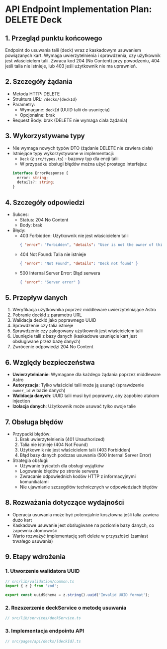 # API Endpoint Implementation Plan: DELETE Deck

## 1. Przegląd punktu końcowego
Endpoint do usuwania talii (deck) wraz z kaskadowym usuwaniem powiązanych kart. Wymaga uwierzytelnienia i sprawdzenia, czy użytkownik jest właścicielem talii. Zwraca kod 204 (No Content) przy powodzeniu, 404 jeśli talia nie istnieje, lub 403 jeśli użytkownik nie ma uprawnień.

## 2. Szczegóły żądania
- Metoda HTTP: DELETE
- Struktura URL: `/decks/{deckId}`
- Parametry:
  - Wymagane: `deckId` (UUID talii do usunięcia)
  - Opcjonalne: brak
- Request Body: brak (DELETE nie wymaga ciała żądania)

## 3. Wykorzystywane typy
- Nie wymaga nowych typów DTO (żądanie DELETE nie zawiera ciała)
- Istniejące typy wykorzystywane w implementacji:
  - `Deck` (z `src/types.ts`) - bazowy typ dla encji talii
  - W przypadku obsługi błędów można użyć prostego interfejsu:
  ```typescript
  interface ErrorResponse {
    error: string;
    details?: string;
  }
  ```

## 4. Szczegóły odpowiedzi
- Sukces:
  - Status: 204 No Content
  - Body: brak
- Błędy:
  - 403 Forbidden: Użytkownik nie jest właścicielem talii
    ```json
    { "error": "Forbidden", "details": "User is not the owner of this deck" }
    ```
  - 404 Not Found: Talia nie istnieje
    ```json
    { "error": "Not Found", "details": "Deck not found" }
    ```
  - 500 Internal Server Error: Błąd serwera
    ```json
    { "error": "Server error" }
    ```

## 5. Przepływ danych
1. Weryfikacja użytkownika poprzez middleware uwierzytelniające Astro
2. Pobranie deckId z parametru URL
3. Walidacja deckId jako poprawnego UUID
4. Sprawdzenie czy talia istnieje
5. Sprawdzenie czy zalogowany użytkownik jest właścicielem talii
6. Usunięcie talii z bazy danych (kaskadowe usunięcie kart jest obsługiwane przez bazę danych)
7. Zwrócenie odpowiedzi 204 No Content

## 6. Względy bezpieczeństwa
- **Uwierzytelnianie**: Wymagane dla każdego żądania poprzez middleware Astro
- **Autoryzacja**: Tylko właściciel talii może ją usunąć (sprawdzenie `owner_id` w bazie danych)
- **Walidacja danych**: UUID talii musi być poprawny, aby zapobiec atakom injection
- **Izolacja danych**: Użytkownik może usuwać tylko swoje talie

## 7. Obsługa błędów
- Przypadki błędów:
  1. Brak uwierzytelnienia (401 Unauthorized)
  2. Talia nie istnieje (404 Not Found)
  3. Użytkownik nie jest właścicielem talii (403 Forbidden)
  4. Błąd bazy danych podczas usuwania (500 Internal Server Error)
- Strategia obsługi:
  - Używanie try/catch dla obsługi wyjątków
  - Logowanie błędów po stronie serwera
  - Zwracanie odpowiednich kodów HTTP z informacyjnymi komunikatami
  - Nie ujawnianie szczegółów technicznych w odpowiedziach błędów

## 8. Rozważania dotyczące wydajności
- Operacja usuwania może być potencjalnie kosztowna jeśli talia zawiera dużo kart
- Kaskadowe usuwanie jest obsługiwane na poziomie bazy danych, co zapewnia atomowość
- Warto rozważyć implementację soft delete w przyszłości (zamiast trwałego usuwania)

## 9. Etapy wdrożenia

### 1. Utworzenie walidatora UUID
```typescript
// src/lib/validation/common.ts
import { z } from 'zod';

export const uuidSchema = z.string().uuid('Invalid UUID format');
```

### 2. Rozszerzenie deckService o metodę usuwania
```typescript
// src/lib/services/deckService.ts
```

### 3. Implementacja endpointu API
```typescript
// src/pages/api/decks/[deckId].ts